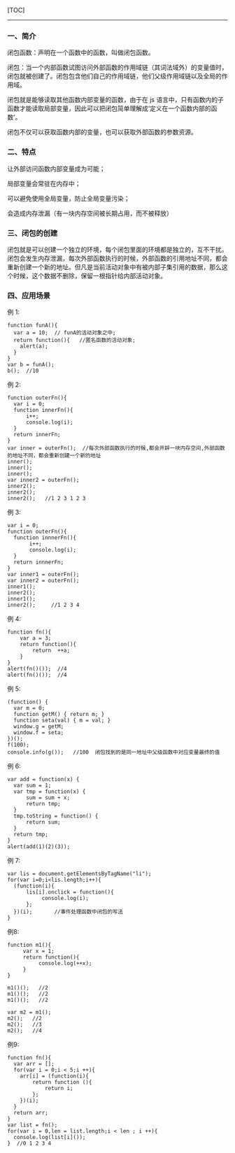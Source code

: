 [TOC]

---

### 一、简介

闭包函数：声明在一个函数中的函数，叫做闭包函数。

闭包：当一个内部函数试图访问外部函数的作用域链（其词法域外）的变量值时，闭包就被创建了。闭包包含他们自己的作用域链，他们父级作用域链以及全局的作用域。

闭包就是能够读取其他函数内部变量的函数，由于在 js 语言中，只有函数内的子函数才能读取局部变量，因此可以把闭包简单理解成‘定义在一个函数内部的函数’。

闭包不仅可以获取函数内部的变量，也可以获取外部函数的参数资源。

### 二、特点

让外部访问函数内部变量成为可能；

局部变量会常驻在内存中；

可以避免使用全局变量，防止全局变量污染；

会造成内存泄漏（有一块内存空间被长期占用，而不被释放）

### 三、闭包的创建

闭包就是可以创建一个独立的环境，每个闭包里面的环境都是独立的，互不干扰。闭包会发生内存泄漏，每次外部函数执行的时候，外部函数的引用地址不同，都会重新创建一个新的地址。但凡是当前活动对象中有被内部子集引用的数据，那么这个时候，这个数据不删除，保留一根指针给内部活动对象。

### 四、应用场景

例 1:
```JS
function funA(){
  var a = 10;  // funA的活动对象之中;
  return function(){   //匿名函数的活动对象;
    alert(a);
  }
}
var b = funA();
b();  //10
```

例 2:
```JS
function outerFn(){
  var i = 0;
  function innerFn(){
      i++;
      console.log(i);
  }
  return innerFn;
}
var inner = outerFn();  //每次外部函数执行的时候,都会开辟一块内存空间,外部函数的地址不同，都会重新创建一个新的地址
inner();
inner();
inner();
var inner2 = outerFn();
inner2();
inner2();
inner2();   //1 2 3 1 2 3
```

例 3:
```JS
var i = 0;
function outerFn(){
  function innnerFn(){
       i++;
       console.log(i);
  }
  return innnerFn;
}
var inner1 = outerFn();
var inner2 = outerFn();
inner1();
inner2();
inner1();
inner2();     //1 2 3 4
```

例 4:
```JS
function fn(){
	var a = 3;
	return function(){
		return  ++a;
	}
}
alert(fn()());  //4
alert(fn()());  //4
```

例 5:
```JS
(function() {
  var m = 0;
  function getM() { return m; }
  function seta(val) { m = val; }
  window.g = getM;
  window.f = seta;
})();
f(100);
console.info(g());   //100  闭包找到的是同一地址中父级函数中对应变量最终的值
```

例 6:
```JS
var add = function(x) {
  var sum = 1;
  var tmp = function(x) {
      sum = sum + x;
      return tmp;
  }
  tmp.toString = function() {
      return sum;
  }
  return tmp;
}
alert(add(1)(2)(3));
```

例 7:
```JS
var lis = document.getElementsByTagName("li");
for(var i=0;i<lis.length;i++){
  (function(i){
      lis[i].onclick = function(){
           console.log(i);
      };
  })(i);       //事件处理函数中闭包的写法
}
```

例8:
```JS
function m1(){
     var x = 1;
     return function(){
          console.log(++x);
     }
}
 
m1()();   //2
m1()();   //2
m1()();   //2
 
var m2 = m1();
m2();   //2
m2();   //3
m2();   //4
```

例9:
```JS
function fn(){
  var arr = [];
  for(var i = 0;i < 5;i ++){
	arr[i] = (function(i){
		return function (){
			return i;
		};
	})(i);
  }
  return arr;
}
var list = fn();
for(var i = 0,len = list.length;i < len ; i ++){
  console.log(list[i]());
}  //0 1 2 3 4
```
